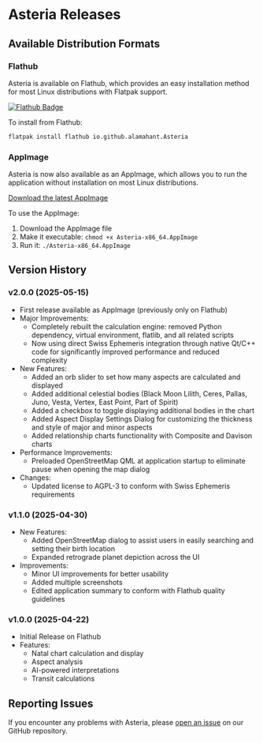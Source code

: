 # Asteria Releases

## Available Distribution Formats

### Flathub
Asteria is available on Flathub, which provides an easy installation method for most Linux distributions with Flatpak support.

[![Flathub Badge](https://flathub.org/assets/badges/flathub-badge-en.png)](https://flathub.org/apps/io.github.alamahant.Asteria)

To install from Flathub:
```bash
flatpak install flathub io.github.alamahant.Asteria
```

### AppImage
Asteria is now also available as an AppImage, which allows you to run the application without installation on most Linux distributions.

[Download the latest AppImage](https://github.com/alamahant/Asteria/releases/latest)

To use the AppImage:
1. Download the AppImage file
2. Make it executable: `chmod +x Asteria-x86_64.AppImage`
3. Run it: `./Asteria-x86_64.AppImage`

## Version History

### v2.0.0 (2025-05-15)
- First release available as AppImage (previously only on Flathub)
- Major Improvements:
  - Completely rebuilt the calculation engine: removed Python dependency, virtual environment, flatlib, and all related scripts
  - Now using direct Swiss Ephemeris integration through native Qt/C++ code for significantly improved performance and reduced complexity
- New Features:
  - Added an orb slider to set how many aspects are calculated and displayed
  - Added additional celestial bodies (Black Moon Lilith, Ceres, Pallas, Juno, Vesta, Vertex, East Point, Part of Spirit)
  - Added a checkbox to toggle displaying additional bodies in the chart
  - Added Aspect Display Settings Dialog for customizing the thickness and style of major and minor aspects
  - Added relationship charts functionality with Composite and Davison charts
- Performance Improvements:
  - Preloaded OpenStreetMap QML at application startup to eliminate pause when opening the map dialog
- Changes:
  - Updated license to AGPL-3 to conform with Swiss Ephemeris requirements

### v1.1.0 (2025-04-30)
- New Features:
  - Added OpenStreetMap dialog to assist users in easily searching and setting their birth location
  - Expanded retrograde planet depiction across the UI
- Improvements:
  - Minor UI improvements for better usability
  - Added multiple screenshots
  - Edited application summary to conform with Flathub quality guidelines

### v1.0.0 (2025-04-22)
- Initial Release on Flathub
- Features:
  - Natal chart calculation and display
  - Aspect analysis
  - AI-powered interpretations
  - Transit calculations

## Reporting Issues

If you encounter any problems with Asteria, please [open an issue](https://github.com/alamahant/Asteria/issues) on our GitHub repository.
